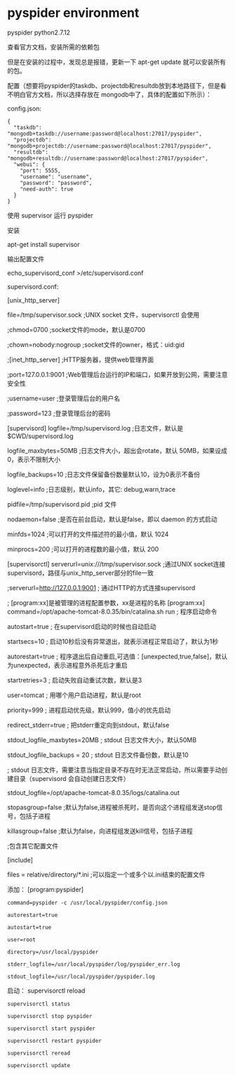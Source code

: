 # pyspider environment

pyspider  python2.7.12

查看官方文档，安装所需的依赖包 

但是在安装的过程中，发现总是报错，更新一下  apt-get update 就可以安装所有的包。

配置（想要将pyspider的taskdb、projectdb和resultdb放到本地路径下，但是看不明白官方文档，所以选择存放在 mongodb中了，具体的配置如下所示）：

config.json:

	{
	  "taskdb": "mongodb+taskdb://username:password@localhost:27017/pyspider",
	  "projectdb": "mongodb+projectdb://username:password@localhost:27017/pyspider",
	  "resultdb": "mongodb+resultdb://username:password@localhost:27017/pyspider",
	  "webui": {
		"port": 5555,
		"username": "username",
		"password": "password",
		"need-auth": true
	  }
	}

	
	
	
使用 supervisor 运行 pyspider

安装

apt-get install supervisor

输出配置文件

echo_supervisord_conf  >/etc/supervisord.conf

supervisord.conf:

[unix_http_server]

file=/tmp/supervisor.sock   ;UNIX socket 文件，supervisorctl 会使用

;chmod=0700                 ;socket文件的mode，默认是0700

;chown=nobody:nogroup       ;socket文件的owner，格式：uid:gid

;[inet_http_server]         ;HTTP服务器，提供web管理界面

;port=127.0.0.1:9001        ;Web管理后台运行的IP和端口，如果开放到公网，需要注意安全性

;username=user              ;登录管理后台的用户名

;password=123               ;登录管理后台的密码

[supervisord]
logfile=/tmp/supervisord.log ;日志文件，默认是 $CWD/supervisord.log

logfile_maxbytes=50MB        ;日志文件大小，超出会rotate，默认 50MB，如果设成0，表示不限制大小

logfile_backups=10           ;日志文件保留备份数量默认10，设为0表示不备份

loglevel=info                ;日志级别，默认info，其它: debug,warn,trace

pidfile=/tmp/supervisord.pid ;pid 文件

nodaemon=false               ;是否在前台启动，默认是false，即以 daemon 的方式启动

minfds=1024                  ;可以打开的文件描述符的最小值，默认 1024

minprocs=200                 ;可以打开的进程数的最小值，默认 200

[supervisorctl]
serverurl=unix:///tmp/supervisor.sock ;通过UNIX socket连接supervisord，路径与unix_http_server部分的file一致

;serverurl=http://127.0.0.1:9001 ; 通过HTTP的方式连接supervisord

; [program:xx]是被管理的进程配置参数，xx是进程的名称
[program:xx]
command=/opt/apache-tomcat-8.0.35/bin/catalina.sh run  ; 程序启动命令

autostart=true       ; 在supervisord启动的时候也自动启动

startsecs=10         ; 启动10秒后没有异常退出，就表示进程正常启动了，默认为1秒

autorestart=true     ; 程序退出后自动重启,可选值：[unexpected,true,false]，默认为unexpected，表示进程意外杀死后才重启

startretries=3       ; 启动失败自动重试次数，默认是3

user=tomcat          ; 用哪个用户启动进程，默认是root

priority=999         ; 进程启动优先级，默认999，值小的优先启动

redirect_stderr=true ; 把stderr重定向到stdout，默认false

stdout_logfile_maxbytes=20MB  ; stdout 日志文件大小，默认50MB

stdout_logfile_backups = 20   ; stdout 日志文件备份数，默认是10

; stdout 日志文件，需要注意当指定目录不存在时无法正常启动，所以需要手动创建目录（supervisord 会自动创建日志文件）

stdout_logfile=/opt/apache-tomcat-8.0.35/logs/catalina.out

stopasgroup=false     ;默认为false,进程被杀死时，是否向这个进程组发送stop信号，包括子进程

killasgroup=false     ;默认为false，向进程组发送kill信号，包括子进程

;包含其它配置文件

[include]

files = relative/directory/*.ini    ;可以指定一个或多个以.ini结束的配置文件


添加：
	[program:pyspider]
	
	command=pyspider -c /usr/local/pyspider/config.json
	
	autorestart=true
	
	autostart=true
	
	user=root
	
	directory=/usr/local/pyspider
	
	stderr_logfile=/usr/local/pyspider/log/pyspider_err.log
	
	stdout_logfile=/usr/local/pyspider/pyspider.log
	
启动：
	supervisorctl reload
	
	supervisorctl status
	
	supervisorctl stop pyspider
	
	supervisorctl start pyspider
	
	supervisorctl restart pyspider
	
	supervisorctl reread
	
	supervisorctl update
	
